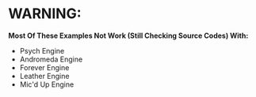 # WARNING:

**Most Of These Examples Not Work (Still Checking Source Codes) With:**
- Psych Engine
- Andromeda Engine
- Forever Engine
- Leather Engine
- Mic'd Up Engine
